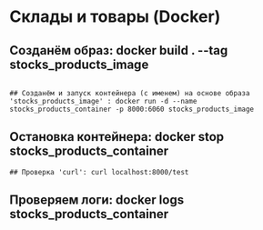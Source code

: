 # Склады и товары (Docker)


## Созданём образ: docker build . --tag stocks_products_image
```

## Созданём и запуск контейнера (с именем) на основе образа 'stocks_products_image' : docker run -d --name stocks_products_container -p 8000:6060 stocks_products_image

```
## Остановка контейнера: docker stop stocks_products_container

```
## Проверка 'curl': curl localhost:8000/test

```

## Проверяем логи: docker logs stocks_products_container

```
